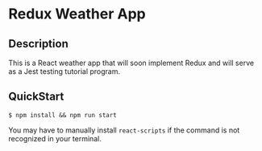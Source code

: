 # Redux Weather App

## Description
This is a React weather app that will soon implement Redux and will serve as a Jest testing tutorial program.

## QuickStart
```
$ npm install && npm run start
```

You may have to manually install `react-scripts` if the command is not recognized in your terminal. 
